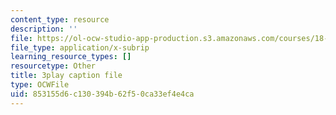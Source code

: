 ```yaml
---
content_type: resource
description: ''
file: https://ol-ocw-studio-app-production.s3.amazonaws.com/courses/18-01sc-single-variable-calculus-fall-2010/853155d6c130394b62f50ca33ef4e4ca_KhwQKE_tld0.srt
file_type: application/x-subrip
learning_resource_types: []
resourcetype: Other
title: 3play caption file
type: OCWFile
uid: 853155d6-c130-394b-62f5-0ca33ef4e4ca
---
```

